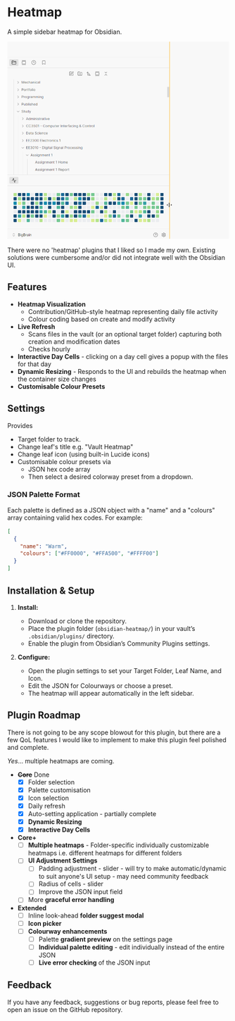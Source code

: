 # Heatmap

A simple sidebar heatmap for Obsidian.

![Heatmap Demo](./obsidian-heatmap.gif)

There were no 'heatmap' plugins that I liked so I made my own. Existing solutions were cumbersome and/or did not integrate well with the Obsidian UI.

## Features
- **Heatmap Visualization**
	- Contribution/GitHub-style heatmap representing daily file activity
	- Colour coding based on create and modify activity
- **Live Refresh** 
	- Scans files in the vault (or an optional target folder) capturing both creation and modification dates
	- Checks hourly
- **Interactive Day Cells** - clicking on a day cell gives a popup with the files for that day
- **Dynamic Resizing** - Responds to the UI and rebuilds the heatmap when the container size changes 
- **Customisable Colour Presets**

## Settings

 Provides
- Target folder to track.
- Change leaf's title e.g. "Vault Heatmap"
- Change leaf icon (using built-in Lucide icons)
- Customisable colour presets via 
	- JSON hex code array
	- Then select a desired colorway preset from a dropdown.

### JSON Palette Format

Each palette is defined as a JSON object with a "name" and a "colours" array containing valid hex codes. For example:

```json
[
  {
    "name": "Warm",
    "colours": ["#FF0000", "#FFA500", "#FFFF00"]
  }
]
```

## Installation & Setup

1. **Install:**  
   - Download or clone the repository.
   - Place the plugin folder (`obsidian-heatmap/`) in your vault’s `.obsidian/plugins/` directory.
   - Enable the plugin from Obsidian’s Community Plugins settings.

2. **Configure:**  
   - Open the plugin settings to set your Target Folder, Leaf Name, and Icon.
   - Edit the JSON for Colourways or choose a preset.
   - The heatmap will appear automatically in the left sidebar.


## Plugin Roadmap

There is not going to be any scope blowout for this plugin, but there are a few QoL features I would like to implement to make this plugin feel polished and complete. 

*Yes*... multiple heatmaps are coming.

- ~~**Core**~~ Done 
	- [x] Folder selection
	- [x] Palette customisation
	- [x] Icon selection
	- [x] Daily refresh
	- [x] Auto-setting application - partially complete
  - [x] **Dynamic Resizing**
  - [x] **Interactive Day Cells**
- **Core+**
	- [ ] **Multiple heatmaps** - Folder-specific individually customizable heatmaps i.e. different heatmaps for different folders
	- [ ]  **UI Adjustment Settings**
		- [ ] Padding adjustment - slider - will try to make automatic/dynamic to suit anyone's UI setup - may need community feedback
		- [ ] Radius of cells - slider
		- [ ] Improve the JSON input field
	- [ ] More **graceful error handling**
- **Extended**
	- [ ] Inline look-ahead **folder suggest modal**
	- [ ] **Icon picker**
	- [ ] **Colourway enhancements**
		- [ ] Palette **gradient preview** on the settings page
		- [ ] **Individual palette editing** - edit individually instead of the entire JSON
		- [ ] **Live error checking** of the JSON input

## Feedback

If you have any feedback, suggestions or bug reports, please feel free to open an issue on the GitHub repository. 
